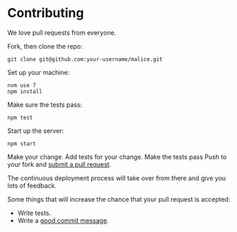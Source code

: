 # Contributing

We love pull requests from everyone.

Fork, then clone the repo:

    git clone git@github.com:your-username/malice.git

Set up your machine:

    nvm use 7
    npm install

Make sure the tests pass:

    npm test

Start up the server:

    npm start

Make your change. Add tests for your change. Make the tests pass Push to your fork and [submit a pull request][pr].

[pr]: https://github.com/tsavo/malice/compare/

The continuous deployment process will take over from there and give you lots of feedback.

Some things that will increase the chance that your pull request is accepted:

* Write tests.
* Write a [good commit message][commit].

[commit]: http://tbaggery.com/2008/04/19/a-note-about-git-commit-messages.html